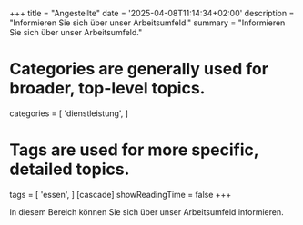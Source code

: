 +++
title = "Angestellte"
date = '2025-04-08T11:14:34+02:00'
description = "Informieren Sie sich über unser Arbeitsumfeld."
summary = "Informieren Sie sich über unser Arbeitsumfeld."
# Categories are generally used for broader, top-level topics.
categories = [
 'dienstleistung',
]
# Tags are used for more specific, detailed topics.
tags = [
 'essen',
]
[cascade]
showReadingTime = false
+++

In diesem Bereich können Sie sich über unser Arbeitsumfeld informieren.
